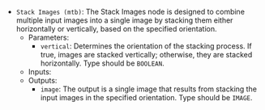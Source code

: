 - `Stack Images (mtb)`: The Stack Images node is designed to combine multiple input images into a single image by stacking them either horizontally or vertically, based on the specified orientation.
    - Parameters:
        - `vertical`: Determines the orientation of the stacking process. If true, images are stacked vertically; otherwise, they are stacked horizontally. Type should be `BOOLEAN`.
    - Inputs:
    - Outputs:
        - `image`: The output is a single image that results from stacking the input images in the specified orientation. Type should be `IMAGE`.
